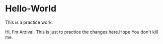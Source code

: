 # Hello-World
This is a practice work.

Hi, I'm Arzival. This is just to practice the changes here.Hope You don't kill me.
